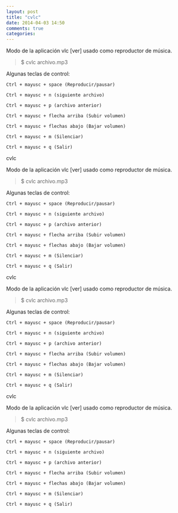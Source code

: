 ```yaml
---
layout: post
title: "cvlc"
date: 2014-04-03 14:50
comments: true
categories: 
---
```

Modo de la aplicación vlc [ver] usado como reproductor de música.

>$ cvlc archivo.mp3

Algunas teclas de control:

	Ctrl + mayusc + space (Reproducir/pausar)

	Ctrl + mayusc + n (siguiente archivo)

	Ctrl + mayusc + p (archivo anterior)

	Ctrl + mayusc + flecha arriba (Subir volumen)

	Ctrl + mayusc + flechas abajo (Bajar volumen)

	Ctrl + mayusc + m (Silenciar)

	Ctrl + mayusc + q (Salir)

cvlc

Modo de la aplicación vlc [ver] usado como reproductor de música.

>$ cvlc archivo.mp3

Algunas teclas de control:

	Ctrl + mayusc + space (Reproducir/pausar)

	Ctrl + mayusc + n (siguiente archivo)

	Ctrl + mayusc + p (archivo anterior)

	Ctrl + mayusc + flecha arriba (Subir volumen)

	Ctrl + mayusc + flechas abajo (Bajar volumen)

	Ctrl + mayusc + m (Silenciar)

	Ctrl + mayusc + q (Salir)

cvlc

Modo de la aplicación vlc [ver] usado como reproductor de música.

>$ cvlc archivo.mp3

Algunas teclas de control:

	Ctrl + mayusc + space (Reproducir/pausar)

	Ctrl + mayusc + n (siguiente archivo)

	Ctrl + mayusc + p (archivo anterior)

	Ctrl + mayusc + flecha arriba (Subir volumen)

	Ctrl + mayusc + flechas abajo (Bajar volumen)

	Ctrl + mayusc + m (Silenciar)

	Ctrl + mayusc + q (Salir)

cvlc

Modo de la aplicación vlc [ver] usado como reproductor de música.

>$ cvlc archivo.mp3

Algunas teclas de control:

	Ctrl + mayusc + space (Reproducir/pausar)

	Ctrl + mayusc + n (siguiente archivo)

	Ctrl + mayusc + p (archivo anterior)

	Ctrl + mayusc + flecha arriba (Subir volumen)

	Ctrl + mayusc + flechas abajo (Bajar volumen)

	Ctrl + mayusc + m (Silenciar)

	Ctrl + mayusc + q (Salir)

